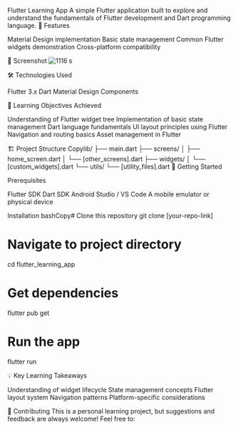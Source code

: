 Flutter Learning App
A simple Flutter application built to explore and understand the fundamentals of Flutter development and Dart programming language.
🚀 Features

Material Design implementation
Basic state management
Common Flutter widgets demonstration
Cross-platform compatibility

📱 Screenshot
![1116](https://github.com/user-attachments/assets/9039b5a1-748e-40d9-bcb7-8232413baccc)
s

🛠️ Technologies Used

Flutter 3.x
Dart
Material Design Components

🎯 Learning Objectives Achieved

Understanding of Flutter widget tree
Implementation of basic state management
Dart language fundamentals
UI layout principles using Flutter
Navigation and routing basics
Asset management in Flutter

🏗️ Project Structure
Copylib/
  ├── main.dart
  ├── screens/
  │   ├── home_screen.dart
  │   └── [other_screens].dart
  ├── widgets/
  │   └── [custom_widgets].dart
  └── utils/
      └── [utility_files].dart
🚦 Getting Started

Prerequisites

Flutter SDK
Dart SDK
Android Studio / VS Code
A mobile emulator or physical device


Installation
bashCopy# Clone this repository
git clone [your-repo-link]

# Navigate to project directory
cd flutter_learning_app

# Get dependencies
flutter pub get

# Run the app
flutter run


💡 Key Learning Takeaways

Understanding of widget lifecycle
State management concepts
Flutter layout system
Navigation patterns
Platform-specific considerations


🤝 Contributing
This is a personal learning project, but suggestions and feedback are always welcome! Feel free to:

